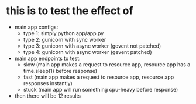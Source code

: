 # this is to test the effect of 

* main app configs:
    * type 1: simply python app/app.py
    * type 2: gunicorn with sync worker
    * type 3: gunicorn with async worker (gevent not patched)
    * type 4: gunicorn with async worker (gevent patched)
* main app endpoints to test:
    * slow (main app makes a request to resource app, resource app has a time.sleep(1) before response)
    * fast (main app makes a request to resource app, resource app responses instantly)
    * stuck (main app will run something cpu-heavy before response)
* then there will be 12 results
